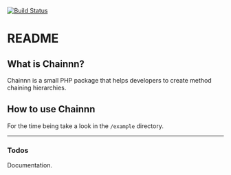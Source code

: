 [![Build Status](https://travis-ci.org/tur-nr/chainnn.png?branch=master)](https://travis-ci.org/tur-nr/chainnn)

# README

## What is Chainnn?

Chainnn is a small PHP package that helps developers to create method chaining
hierarchies.

## How to use Chainnn

For the time being take a look in the `/example` directory.

---

### Todos

Documentation.